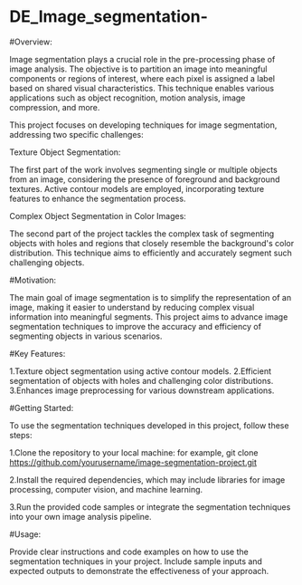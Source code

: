 # DE_Image_segmentation-
#Overview:

Image segmentation plays a crucial role in the pre-processing phase of image analysis. The objective is to partition an image into meaningful components or regions of interest, where each pixel is assigned a label based on shared visual characteristics. This technique enables various applications such as object recognition, motion analysis, image compression, and more.

This project focuses on developing techniques for image segmentation, addressing two specific challenges:

Texture Object Segmentation:

The first part of the work involves segmenting single or multiple objects from an image, considering the presence of foreground and background textures. Active contour models are employed, incorporating texture features to enhance the segmentation process.

Complex Object Segmentation in Color Images: 

The second part of the project tackles the complex task of segmenting objects with holes and regions that closely resemble the background's color distribution. This technique aims to efficiently and accurately segment such challenging objects.

#Motivation:

The main goal of image segmentation is to simplify the representation of an image, making it easier to understand by reducing complex visual information into meaningful segments. This project aims to advance image segmentation techniques to improve the accuracy and efficiency of segmenting objects in various scenarios.

#Key Features:

1.Texture object segmentation using active contour models.
2.Efficient segmentation of objects with holes and challenging color distributions.
3.Enhances image preprocessing for various downstream applications.

#Getting Started:

To use the segmentation techniques developed in this project, follow these steps:

1.Clone the repository to your local machine:
   for example,
   git clone https://github.com/yourusername/image-segmentation-project.git

2.Install the required dependencies, which may include libraries for image processing, computer vision, and machine learning.

3.Run the provided code samples or integrate the segmentation techniques into your own image analysis pipeline.

#Usage:

Provide clear instructions and code examples on how to use the segmentation techniques in your project. Include sample inputs and expected outputs to demonstrate the effectiveness of your approach.



